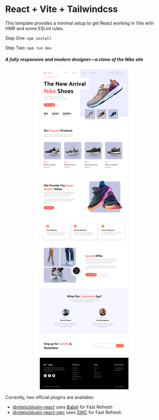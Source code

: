 # React + Vite + Tailwindcss

This template provides a minimal setup to get React working in Vite with HMR and some ESLint rules.

Step One:
`npm install
`

Step Two:
`npm run dev`


##### A fully responsive and modern designer—a clone of the Nike site

<p align="center">
<img src="/public/nike-site.png" alt="nike">
</p>


Currently, two official plugins are available:

- [@vitejs/plugin-react](https://github.com/vitejs/vite-plugin-react/blob/main/packages/plugin-react/README.md) uses [Babel](https://babeljs.io/) for Fast Refresh
- [@vitejs/plugin-react-swc](https://github.com/vitejs/vite-plugin-react-swc) uses [SWC](https://swc.rs/) for Fast Refresh
